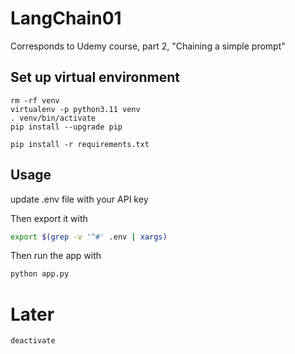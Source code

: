 # LangChain01

Corresponds to Udemy course, part 2, "Chaining a simple prompt"

## Set up virtual environment
```
rm -rf venv
virtualenv -p python3.11 venv
. venv/bin/activate
pip install --upgrade pip

pip install -r requirements.txt
```

## Usage

update .env file with your API key

Then export it with

```bash
export $(grep -v '^#' .env | xargs)
```

Then run the app with

```bash
python app.py
```

# Later

```
deactivate
```

